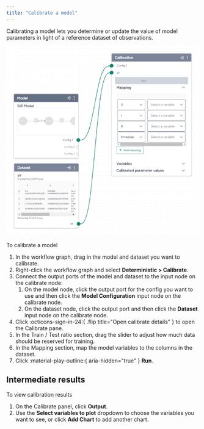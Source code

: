 ```yaml
---
title: "Calibrate a model"
---
```


Calibrating a model lets you determine or update the value of model parameters in light of a reference dataset of observations.

![Output nodes (left) for a model and a dataset connected to the input nodes of a calibrate operation](../img/workflows/nodes.png)

<p class="procedure">To calibrate a model</p>

1. In the workflow graph, drag in the model and dataset you want to calibrate.
2. Right-click the workflow graph and select **Deterministic > Calibrate**.
3. Connect the output ports of the model and dataset to the input node on the calibrate node:
    1. On the model node, click the output port for the config you want to use and then click the **Model Configuration** input node on the calibrate node.
    2. On the dataset node, click the output port and then click the **Dataset** input node on the calibrate node.
4. Click :octicons-sign-in-24:{ .flip title="Open calibrate details" } to open the Calibrate pane.
5. In the Train / Test ratio section, drag the slider to adjust how much data should be reserved for training.
6. In the Mapping section, map the model variables to the columns in the dataset.
7. Click :material-play-outline:{ aria-hidden="true" } **Run**.

## Intermediate results

<p class="procedure">To view calibration results</p>

1. On the Calibrate panel, click **Output**.
2. Use the **Select variables to plot** dropdown to choose the variables you want to see, or click **Add Chart** to add another chart.